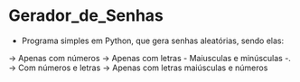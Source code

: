 # Gerador_de_Senhas
  - Programa simples em Python, que gera senhas aleatórias, sendo elas:
  
  -> Apenas com números 
  -> Apenas com letras - Maiusculas e minúsculas -.
  -> Com números e letras
  -> Apenas com letras maiúsculas e números
